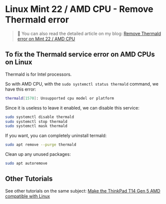 # Linux Mint 22 / AMD CPU - Remove Thermald error

> 📝 You can also read the detailed article on my blog:
[Remove Thermald error on Mint 22 / AMD CPU](https://www.damian-freelance.com/blog/amd-cpu-fix-thermald-error-on-linux-mint)

## To fix the Thermald service error on AMD CPUs on Linux

Thermald is for Intel processors.

So with AMD CPU, with the `sudo systemctl status thermald` command, we have this error:

```bash
thermald[1570]: Unsupported cpu model or platform
```

Since it is useless to leave it enabled, we can disable this service:

```bash
sudo systemctl disable thermald
sudo systemctl stop thermald
sudo systemctl mask thermald
```

If you want, you can completely uninstall termald:

```bash
sudo apt remove --purge thermald
```

Clean up any unused packages:

```bash
sudo apt autoremove
```

## Other Tutorials

See other tutorials on the same subject:
[Make the ThinkPad T14 Gen 5 AMD compatible with Linux](https://github.com/s-damian/thinkpad-t14-gen-5-amd-linux)